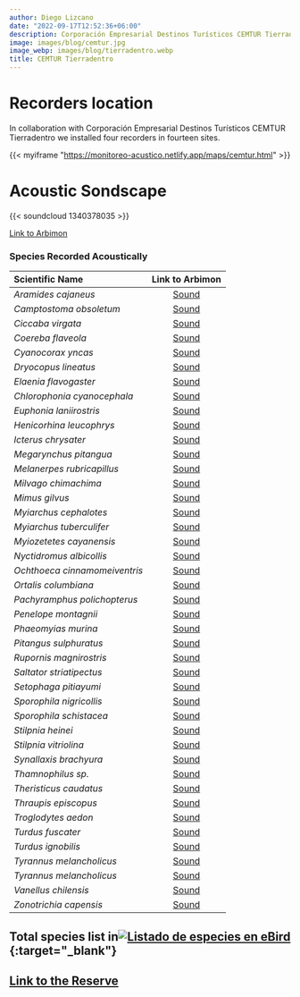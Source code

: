 ```yaml
---
author: Diego Lizcano
date: "2022-09-17T12:52:36+06:00"
description: Corporación Empresarial Destinos Turísticos CEMTUR Tierradentro
image: images/blog/cemtur.jpg
image_webp: images/blog/tierradentro.webp
title: CEMTUR Tierradentro
---
```


# Recorders location


In collaboration with Corporación Empresarial Destinos Turísticos CEMTUR Tierradentro we installed four recorders in fourteen sites.

{{< myiframe "https://monitoreo-acustico.netlify.app/maps/cemtur.html" >}}




# Acoustic Sondscape

{{< soundcloud 1340378035 >}}



[Link to Arbimon](https://arbimon.rfcx.org/project/destinos-awake/visualizer/rec/43294217)



### Species Recorded Acoustically


|__Scientific Name__| Link to Arbimon|
| :---        |     :----:   |
|_Aramides cajaneus_| [Sound]( https://arbimon.rfcx.org/project/destinos-awake/visualizer/rec/43304115 ) |
|_Camptostoma obsoletum_| [Sound]( https://arbimon.rfcx.org/project/destinos-awake/visualizer/rec/43513154 ) |
|_Ciccaba virgata_| [Sound]( https://arbimon.rfcx.org/project/destinos-awake/visualizer/rec/43295228 ) |
|_Coereba flaveola_| [Sound]( https://arbimon.rfcx.org/project/destinos-awake/visualizer/rec/47063419 ) |
|_Cyanocorax yncas_| [Sound]( https://arbimon.rfcx.org/project/destinos-awake/visualizer/rec/43297744 ) |
|_Dryocopus lineatus_| [Sound]( https://arbimon.rfcx.org/project/destinos-awake/visualizer/rec/43294779 ) |
|_Elaenia flavogaster_| [Sound]( https://arbimon.rfcx.org/project/destinos-awake/visualizer/rec/43294555 ) |
|_Chlorophonia cyanocephala_| [Sound]( https://arbimon.rfcx.org/project/destinos-awake/visualizer/rec/43514003 ) |
|_Euphonia laniirostris_| [Sound]( https://arbimon.rfcx.org/project/destinos-awake/visualizer/rec/43294542 ) |
|_Henicorhina leucophrys_| [Sound]( https://arbimon.rfcx.org/project/destinos-awake/visualizer/rec/43389099 ) |
|_Icterus chrysater_| [Sound]( https://arbimon.rfcx.org/project/destinos-awake/visualizer/rec/43614791) |
|_Megarynchus pitangua_| [Sound]( https://arbimon.rfcx.org/project/destinos-awake/visualizer/rec/43304442 ) |
|_Melanerpes rubricapillus_| [Sound]( https://arbimon.rfcx.org/project/destinos-awake/visualizer/rec/43305957 ) |
|_Milvago chimachima_| [Sound]( https://arbimon.rfcx.org/project/destinos-awake/visualizer/rec/43304278 ) |
|_Mimus gilvus_| [Sound]( https://arbimon.rfcx.org/project/destinos-awake/visualizer/rec/43391058 ) |
|_Myiarchus cephalotes_| [Sound]( https://arbimon.rfcx.org/project/destinos-awake/visualizer/rec/43294432 ) |
|_Myiarchus tuberculifer_| [Sound]( https://arbimon.rfcx.org/project/destinos-awake/visualizer/rec/43304240 ) |
|_Myiozetetes cayanensis_| [Sound]( https://arbimon.rfcx.org/project/destinos-awake/visualizer/rec/43294423 ) |
|_Nyctidromus albicollis_| [Sound]( https://arbimon.rfcx.org/project/destinos-awake/visualizer/rec/43613390 ) |
|_Ochthoeca cinnamomeiventris_| [Sound]( https://arbimon.rfcx.org/project/destinos-awake/visualizer/rec/43386318 ) |
|_Ortalis columbiana_| [Sound]( https://arbimon.rfcx.org/project/destinos-awake/visualizer/rec/43294398 ) |
|_Pachyramphus polichopterus_| [Sound]( https://arbimon.rfcx.org/project/destinos-awake/visualizer/rec/43294228 ) |
|_Penelope montagnii_| [Sound]( https://arbimon.rfcx.org/project/destinos-awake/visualizer/rec/43294820 ) |
|_Phaeomyias murina_| [Sound]( https://arbimon.rfcx.org/project/destinos-awake/visualizer/rec/52141039 ) |
|_Pitangus sulphuratus_| [Sound]( https://arbimon.rfcx.org/project/destinos-awake/visualizer/rec/43295654 ) |
|_Rupornis magnirostris_| [Sound]( https://arbimon.rfcx.org/project/destinos-awake/visualizer/rec/43512255 ) |
|_Saltator striatipectus_| [Sound]( https://arbimon.rfcx.org/project/destinos-awake/visualizer/rec/48826720 ) |
|_Setophaga pitiayumi_| [Sound]( https://arbimon.rfcx.org/project/destinos-awake/visualizer/rec/43294562 ) |
|_Sporophila nigricollis_| [Sound]( https://arbimon.rfcx.org/project/destinos-awake/visualizer/rec/43515270 ) |
|_Sporophila schistacea_| [Sound]( https://arbimon.rfcx.org/project/destinos-awake/visualizer/rec/47063375 ) |
|_Stilpnia heinei_| [Sound]( https://arbimon.rfcx.org/project/destinos-awake/visualizer/rec/43294555 ) |
|_Stilpnia vitriolina_| [Sound]( https://arbimon.rfcx.org/project/destinos-awake/visualizer/rec/43294445 ) |
|_Synallaxis brachyura_| [Sound]( https://arbimon.rfcx.org/project/destinos-awake/visualizer/rec/52781415 ) |
|_Thamnophilus sp._| [Sound]( https://arbimon.rfcx.org/project/destinos-awake/visualizer/rec/51429940 ) |
|_Theristicus caudatus_| [Sound]( https://arbimon.rfcx.org/project/destinos-awake/visualizer/rec/47063460 ) |
|_Thraupis episcopus_| [Sound]( https://arbimon.rfcx.org/project/destinos-awake/visualizer/rec/43294217 ) |
|_Troglodytes aedon_| [Sound]( https://arbimon.rfcx.org/project/destinos-awake/visualizer/rec/43304177 ) |
|_Turdus fuscater_| [Sound]( https://arbimon.rfcx.org/project/destinos-awake/visualizer/rec/43295636 ) |
|_Turdus ignobilis_| [Sound]( https://arbimon.rfcx.org/project/destinos-awake/visualizer/rec/43512026 ) |
|_Tyrannus melancholicus_| [Sound]( https://arbimon.rfcx.org/project/destinos-awake/visualizer/rec/43294178 ) |
|_Tyrannus melancholicus_| [Sound]( https://arbimon.rfcx.org/project/destinos-awake/visualizer/rec/48825969 ) |
|_Vanellus chilensis_| [Sound]( https://arbimon.rfcx.org/project/destinos-awake/visualizer/rec/43676443 ) |
|_Zonotrichia capensis_| [Sound]( https://arbimon.rfcx.org/project/destinos-awake/visualizer/rec/43304168 ) |




## Total species list in[![Listado de especies en eBird](/images/blog/Logo_ebird.png "CEMTUR")](https://ebird.org/colombia/checklist/S118380672){:target="_blank"}



## [Link to the Reserve](https://www.facebook.com/cemtur2015/)




